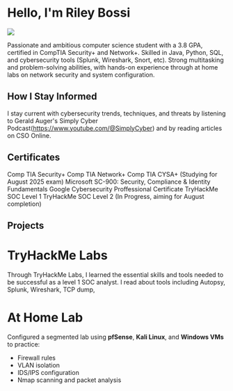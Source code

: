 # Hello, I'm Riley Bossi
<a href="https://www.linkedin.com/in/riley-bossi-b08729295"><img src="https://img.shields.io/badge/-LinkedIn-0072b1?&style=for-the-badge&logo=linkedin&logoColor=white"/></a>

Passionate and ambitious computer science student with a 3.8 GPA, certified in CompTIA
Security+ and Network+. Skilled in Java, Python, SQL, and cybersecurity tools (Splunk,
Wireshark, Snort, etc). Strong multitasking and problem-solving abilities, with hands-on
experience through at home labs on network security and system configuration.

## How I Stay Informed
I stay current with cybersecurity trends, techniques, and threats by listening to Gerald Auger's Simply Cyber Podcast(https://www.youtube.com/@SimplyCyber) and by reading articles on CSO Online.

## Certificates
Comp TIA Security+
Comp TIA Network+
Comp TIA CYSA+ (Studying for August 2025 exam)
Microsoft SC-900: Security, Compliance & Identity Fundamentals
Google Cybersecurity Proffessional Certificate
TryHackMe SOC Level 1
TryHackMe SOC Level 2 (In Progress, aiming for August completion) 
## Projects
# TryHackMe Labs
Through TryHackMe Labs, I learned the essential skills and tools needed to be successful as a level 1 SOC analyst. I read about tools including Autopsy, Splunk, Wireshark, TCP dump, 
# At Home Lab
Configured a segmented lab using **pfSense**, **Kali Linux**, and **Windows VMs** to practice:
- Firewall rules
- VLAN isolation
- IDS/IPS configuration
- Nmap scanning and packet analysis



